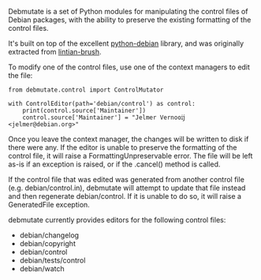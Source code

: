Debmutate is a set of Python modules for manipulating the control files of
Debian packages, with the ability to preserve the existing formatting of
the control files.

It's built on top of the excellent
[python-debian](https://salsa.debian.org/python-debian-team/python-debian)
library, and was originally extracted from
[lintian-brush](https://salsa.debian.org/jelmer/lintian-brush).

To modify one of the control files, use one of the context managers to edit the file:

    from debmutate.control import ControlMutator

    with ControlEditor(path='debian/control') as control:
        print(control.source['Maintainer'])
        control.source['Maintainer'] = "Jelmer Vernooĳ <jelmer@debian.org>"

Once you leave the context manager, the changes will be written to disk if
there were any. If the editor is unable to preserve the formatting of the
control file, it will raise a FormattingUnpreservable error. The file will be
left as-is if an exception is raised, or if the .cancel() method is called.

If the control file that was edited was generated from another control file
(e.g. debian/control.in), debmutate will attempt to update that file instead
and then regenerate debian/control. If it is unable to do so, it will raise
a GeneratedFile exception.

debmutate currently provides editors for the following control files:

 * debian/changelog
 * debian/copyright
 * debian/control
 * debian/tests/control
 * debian/watch
